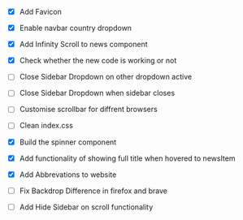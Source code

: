 - [x] Add Favicon

- [x] Enable navbar country dropdown

- [x] Add Infinity Scroll to news component

- [x] Check whether the new code is working or not

- [ ] Close Sidebar Dropdown on other dropdown active

- [ ] Close Sidebar Dropdown when sidebar closes

- [ ] Customise scrollbar for diffrent browsers

- [ ] Clean index.css

- [x] Build the spinner component

- [x] Add functionality of showing full title when hovered to newsItem

- [x] Add Abbrevations to website

- [ ] Fix Backdrop Difference in firefox and brave

- [ ] Add Hide Sidebar on scroll functionality
